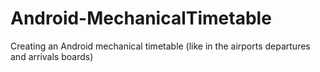 Android-MechanicalTimetable
===========================

Creating an Android mechanical timetable 
(like in the airports departures and arrivals boards)


